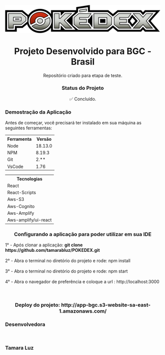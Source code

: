 
![alt text](https://github.com/tamarabluz/POKEDEX/blob/main/src/assets/pokedexlogo.png)

<h1 align="center">Projeto Desenvolvido para BGC - Brasil</h1>
<p align="center">Repositório criado para etapa de teste.</p>

<h3 align="center">Status do Projeto</h3>
<p align="center"> ✅ Concluído. </p>

<h3>Demostração da Aplicação</h3>
<p>Antes de começar, você precisará ter instalado em sua máquina as seguintes ferramentas:</p>
<table>
<tr>
	<th>Ferramenta</th>
	<th>Versão</th>
</tr>
<tr>
	<td>Node</td>
	<td>18.13.0</td>
</tr>
<tr>
	<td>NPM</td>
	<td>8.19.3</td>
</tr>
<tr>
	<td>Git</td>
	<td>2.**</td>
</tr>
<tr>
	<td>VsCode</td>
	<td>1.76</td>
</tr>

<table>
<tr>
	<th>Tecnologias</th>
</tr>
<tr>
	<td>React</td>
</tr>
<tr>
	<td>React-Scripts</td>
</tr>
<tr>
	<td>Aws-S3</td>
</tr>
<tr>
	<td>Aws-Cognito</td>
</tr>
<tr>
	<td>Aws-Amplify</td>
</tr>
<tr>
	<td>Aws-amplify/ui-react</td>
</tr>
</table>

<h3 align="center" >Configurando a aplicação para poder utilizar em sua IDE</h3>
1° - Após clonar a aplicação: <b>git clone https://github.com/tamarabluz/POKEDEX.git</b>
<br>
<br>2° - Abra o terminal no diretório do projeto e rode: npm install
<br>
<br>3° - Abra o terminal no diretório do projeto e rode: npm start
<br>
<br>4° - Abra o navegador de preferência e coloque a url : http://localhost:3000
<br>
<br>
<br>
<h3 align="center" >Deploy do projeto: http://app-bgc.s3-website-sa-east-1.amazonaws.com/</h3>


<h3>Desenvolvedora</h3>


 <img style="border-radius: 50%;" src="https://avatars.githubusercontent.com/u/97554143?v=4" width="100px;" alt=""/>
 
 <h3>Tamara Luz</h3>

